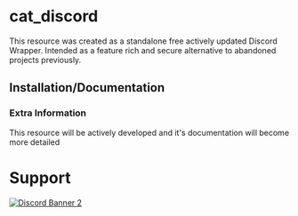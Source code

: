 # cat_discord


This resource was created as a standalone free actively updated Discord Wrapper. Intended as a feature rich and secure alternative to abandoned projects previously.

## Installation/Documentation


### Extra Information
This resource will be actively developed and it's documentation will become more detailed

# Support
<a href='https://discord.gg/79zjvy4JMs'>![Discord Banner 2](https://discordapp.com/api/guilds/1025493337031049358/widget.png?style=banner2)</a>
